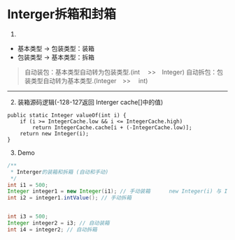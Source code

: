 # Interger拆箱和封箱

1. 
* 基本类型 -> 包装类型：装箱
* 包装类型 -> 基本类型：拆箱

> 自动装包：基本类型自动转为包装类型.(int　       >>　Integer)
> 自动拆包：包装类型自动转为基本类型.(Integer　>>　       int)

---

2. 装箱源码逻辑(-128-127返回 Interger cache[]中的值)

```
public static Integer valueOf(int i) {
    if (i >= IntegerCache.low && i <= IntegerCache.high)
        return IntegerCache.cache[i + (-IntegerCache.low)];
    return new Integer(i);
}
```
3. Demo
```java
/**
 * Interger的装箱和拆箱 (自动和手动)
 */
int i1 = 500;
Integer integer1 = new Integer(i1); // 手动装箱      new Integer(i) 与 Integer.valueOf(i)相似
int i2 = integer1.intValue(); // 手动拆箱


int i3 = 500;
Integer integer2 = i3; // 自动装箱
int i4 = integer2; // 自动拆箱 
```

